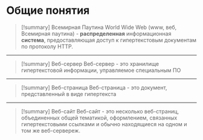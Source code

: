 # Общие понятия
> [!summary] Всемирная Паутина
> World Wide Web (www, веб, Всемирная паутина) - **распределенная** информационная **система**, предоставляющая доступ к гипертекстовым документам по протоколу HTTP.

***
> [!summary] Веб-сервер
> Веб-сервер - это хранилище гипертекстовой информации, управляемое специальным ПО

***
> [!summary] Веб-страница
> Веб-страница - это документ, представленный в виде гипертекста

***
> [!summary] Веб-сайт
> Веб-сайт - это несколько веб-страниц, объединенных общей тематикой, оформлением, связанных гипертекстовыми ссылками и обычно находящиеся на одном и том же веб-сервереж.
